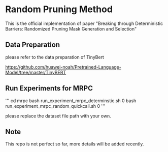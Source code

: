 # Random Pruning Method

This is the official implementation of paper "Breaking through Deterministic Barriers: Randomized Pruning Mask Generation and Selection"

## Data Preparation

please refer to the data preparation of TinyBert

https://github.com/huawei-noah/Pretrained-Language-Model/tree/master/TinyBERT

## Run Experiments for MRPC

'''
cd mrpc
bash run_experiment_mrpc_determinstic.sh 0
bash run_experiment_mrpc_random_quickcall.sh 0
'''

please replace the dataset file path with your own.

## Note

This repo is not perfect so far, more details will be added recently.